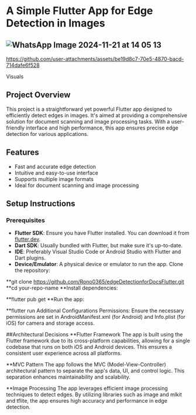 # A Simple Flutter App for Edge Detection in Images
## ![WhatsApp Image 2024-11-21 at 14 05 13](https://github.com/user-attachments/assets/cae5fde3-09f4-4610-8662-441b2109a48b)


https://github.com/user-attachments/assets/be19d8c7-70e5-4870-bacd-714dafe6f528

Visuals


## Project Overview
This project is a straightforward yet powerful Flutter app designed to efficiently detect edges in images. It's aimed at providing a comprehensive solution for document scanning and image processing tasks. With a user-friendly interface and high performance, this app ensures precise edge detection for various applications.

## Features
- Fast and accurate edge detection
- Intuitive and easy-to-use interface
- Supports multiple image formats
- Ideal for document scanning and image processing

## Setup Instructions

### Prerequisites
- **Flutter SDK**: Ensure you have Flutter installed. You can download it from [flutter.dev](https://flutter.dev).
- **Dart SDK**: Usually bundled with Flutter, but make sure it's up-to-date.
- **IDE**: Preferably Visual Studio Code or Android Studio with Flutter and Dart plugins.
- **Device/Emulator**: A physical device or emulator to run the app.
Clone the repository:


**git clone https://github.com/Rono0365/edgeDetectionforDocsFlutter.git
**cd your-repo-name
**Install dependencies:


**flutter pub get
**Run the app:


**flutter run
Additional Configurations
Permissions: Ensure the necessary permissions are set in AndroidManifest.xml (for Android) and Info.plist (for iOS) for camera and storage access.


##Architectural Decisions
**Flutter Framework
The app is built using the Flutter framework due to its cross-platform capabilities, allowing for a single codebase that runs on both iOS and Android devices. This ensures a consistent user experience across all platforms.

**MVC Pattern
The app follows the MVC (Model-View-Controller) architectural pattern to separate the app's data, UI, and control logic. This separation enhances maintainability and scalability.

**Image Processing
The app leverages efficient image processing techniques to detect edges. By utilizing libraries such as image and mlkit and tflite, the app ensures high accuracy and performance in edge detection.
